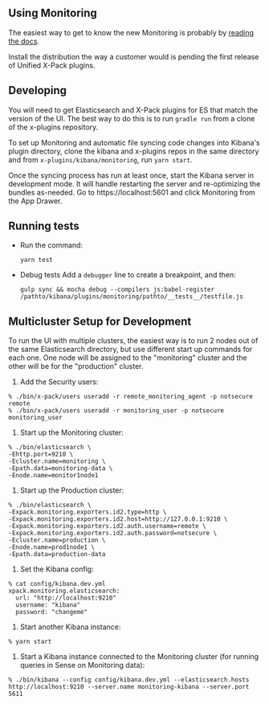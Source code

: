 ## Using Monitoring

The easiest way to get to know the new Monitoring is probably by [reading the
docs](https://github.com/elastic/x-plugins/blob/master/docs/public/marvel/index.asciidoc).

Install the distribution the way a customer would is pending the first release
of Unified X-Pack plugins.

## Developing

You will need to get Elasticsearch and X-Pack plugins for ES that match the
version of the UI. The best way to do this is to run `gradle run` from a clone
of the x-plugins repository.

To set up Monitoring and automatic file syncing code changes into Kibana's plugin
directory, clone the kibana and x-plugins repos in the same directory and from
`x-plugins/kibana/monitoring`, run `yarn start`.

Once the syncing process has run at least once, start the Kibana server in
development mode. It will handle restarting the server and re-optimizing the
bundles as-needed. Go to https://localhost:5601 and click Monitoring from the App
Drawer.

## Running tests

- Run the command:
  ```
  yarn test
  ```

- Debug tests
Add a `debugger` line to create a breakpoint, and then:

  ```
  gulp sync && mocha debug --compilers js:babel-register /pathto/kibana/plugins/monitoring/pathto/__tests__/testfile.js
  ```

## Multicluster Setup for Development

To run the UI with multiple clusters, the easiest way is to run 2 nodes out of
the same Elasticsearch directory, but use different start up commands for each one. One
node will be assigned to the "monitoring" cluster and the other will be for the "production"
cluster.

1. Add the Security users:
  ```
  % ./bin/x-pack/users useradd -r remote_monitoring_agent -p notsecure remote
  % ./bin/x-pack/users useradd -r monitoring_user -p notsecure monitoring_user
  ```

1. Start up the Monitoring cluster:
  ```
  % ./bin/elasticsearch \
  -Ehttp.port=9210 \
  -Ecluster.name=monitoring \
  -Epath.data=monitoring-data \
  -Enode.name=monitor1node1
  ```

1. Start up the Production cluster:
  ```
  % ./bin/elasticsearch \
  -Expack.monitoring.exporters.id2.type=http \
  -Expack.monitoring.exporters.id2.host=http://127.0.0.1:9210 \
  -Expack.monitoring.exporters.id2.auth.username=remote \
  -Expack.monitoring.exporters.id2.auth.password=notsecure \
  -Ecluster.name=production \
  -Enode.name=prod1node1 \
  -Epath.data=production-data
  ```

1. Set the Kibana config:
  ```
  % cat config/kibana.dev.yml
  xpack.monitoring.elasticsearch:
    url: "http://localhost:9210"
    username: "kibana"
    password: "changeme"
  ```

1. Start another Kibana instance:
  ```
  % yarn start
  ```

1. Start a Kibana instance connected to the Monitoring cluster (for running queries in Sense on Monitoring data):
  ```
  % ./bin/kibana --config config/kibana.dev.yml --elasticsearch.hosts http://localhost:9210 --server.name monitoring-kibana --server.port 5611
  ```
